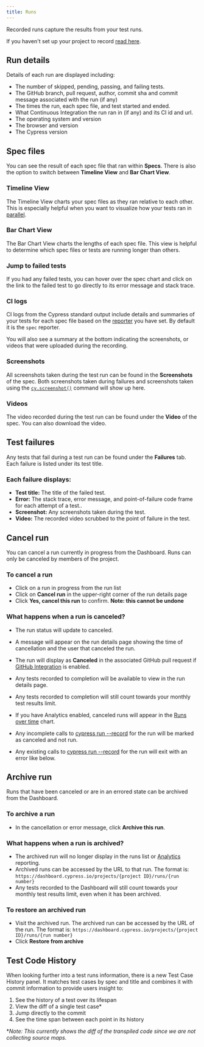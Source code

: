 ```yaml
---
title: Runs
---
```


Recorded runs capture the results from your test runs.

<Alert type="info">

If you haven't set up your project to record [read here](/guides/dashboard/projects#Setup).

</Alert>

## Run details

Details of each run are displayed including:

- The number of skipped, pending, passing, and failing tests.
- The GitHub branch, pull request, author, commit sha and commit message associated with the run (if any)
- The times the run, each spec file, and test started and ended.
- What Continuous Integration the run ran in (if any) and its CI id and url.
- The operating system and version
- The browser and version
- The Cypress version

<DocsImage src="/img/dashboard/run-details.png" alt="run-details" ></DocsImage>

## <Icon name="file-code-o" className="fa-fw"></Icon> Spec files

You can see the result of each spec file that ran within **Specs**. There is also the option to switch between **Timeline View** and **Bar Chart View**.

### Timeline View

The Timeline View charts your spec files as they ran relative to each other. This is especially helpful when you want to visualize how your tests ran in [parallel](/guides/guides/parallelization).

<DocsImage src="/img/dashboard/specs-timeline-view.png" alt="Specs tab with timeline view" ></DocsImage>

### Bar Chart View

The Bar Chart View charts the lengths of each spec file. This view is helpful to determine which spec files or tests are running longer than others.

<DocsImage src="/img/dashboard/specs-barchart-view.png" alt="Specs tab with bar chart view" ></DocsImage>

### Jump to failed tests

If you had any failed tests, you can hover over the spec chart and click on the link to the failed test to go directly to its error message and stack trace.

<DocsImage src="/img/dashboard/specs-failures-popup.png" alt="Failures popup on spec hover" ></DocsImage>

### <Icon name="code" className="fa-fw"></Icon> CI logs

CI logs from the Cypress standard output include details and summaries of your tests for each spec file based on the [reporter](/guides/tooling/reporters) you have set. By default it is the `spec` reporter.

You will also see a summary at the bottom indicating the screenshots, or videos that were uploaded during the recording.

<DocsImage src="/img/dashboard/standard-output-of-recorded-test-run.png" alt="standard output" ></DocsImage>

### <Icon name="picture-o" className="fa-fw"></Icon> Screenshots

All screenshots taken during the test run can be found in the **Screenshots** of the spec. Both screenshots taken during failures and screenshots taken using the [`cy.screenshot()`](/api/commands/screenshot) command will show up here.

### <Icon name="video" className="fa-fw"></Icon> Videos

The video recorded during the test run can be found under the **Video** of the spec. You can also download the video.

<DocsImage src="/img/dashboard/videos-of-recorded-test-run.png" alt="Video of test runs" ></DocsImage>

## <Icon name="exclamation-triangle" className="fa-fw"></Icon> Test failures

Any tests that fail during a test run can be found under the **Failures** tab. Each failure is listed under its test title.

### Each failure displays:

- **Test title:** The title of the failed test.
- **Error:** The stack trace, error message, and point-of-failure code frame for each attempt of a test..
- **Screenshot:** Any screenshots taken during the test.
- **Video:** The recorded video scrubbed to the point of failure in the test.

<DocsImage src="/img/dashboard/runs/test-attempts-and-errors.png" alt="failure tab" ></DocsImage>

## Cancel run

You can cancel a run currently in progress from the Dashboard. Runs can only be canceled by members of the project.

### To cancel a run

- Click on a run in progress from the run list
- Click on **<Icon name="ban"></Icon> Cancel run** in the upper-right corner of the run details page
- Click **Yes, cancel this run** to confirm. **Note: this cannot be undone**

<DocsVideo src="/img/snippets/cancelling-run.mp4"></DocsVideo>

### What happens when a run is canceled?

- The run status will update to canceled.
- A message will appear on the run details page showing the time of cancellation and the user that canceled the run.
- The run will display as **Canceled** in the associated GitHub pull request if [GitHub Integration](/guides/dashboard/github-integration) is enabled.
- Any tests recorded to completion will be available to view in the run details page.
- Any tests recorded to completion will still count towards your monthly test results limit.
- If you have Analytics enabled, canceled runs will appear in the [Runs over time](/guides/dashboard/analytics#Run-status) chart.
- Any incomplete calls to [cypress run --record](/guides/guides/command-line#cypress-run) for the run will be marked as canceled and not run.
- Any existing calls to [cypress run --record](/guides/guides/command-line#cypress-run) for the run will exit with an error like below.

  <DocsImage src="/img/dashboard/cancel-run-error.png" alt="cancel-run-error" width-600 ></DocsImage>

## Archive run

Runs that have been canceled or are in an errored state can be archived from the Dashboard.

### To archive a run

- In the cancellation or error message, click **Archive this run**.
  <DocsImage src="/img/dashboard/archive-run-within-cancelation-msg.png" alt="cancel-run-error" ></DocsImage>

### What happens when a run is archived?

- The archived run will no longer display in the runs list or [Analytics](/guides/dashboard/analytics) reporting.
- Archived runs can be accessed by the URL to that run. The format is:
  `https://dashboard.cypress.io/projects/{project ID}/runs/{run number}`
- Any tests recorded to the Dashboard will still count towards your monthly test results limit, even when it has been archived.

### To restore an archived run

- Visit the archived run. The archived run can be accessed by the URL of the run. The format is:
  `https://dashboard.cypress.io/projects/{project ID}/runs/{run number}`
- Click **<Icon name="history"></Icon> Restore from archive**
  <DocsImage src="/img/dashboard/restore-from-archive.png" alt="restore-from-archive" ></DocsImage>

## Test Code History

<DocsImage src="/img/dashboard/runs/test-code-history.png" alt="Screenshot of the Test Code History panel" ></DocsImage>

When looking further into a test runs information, there is a new Test Case History panel. It matches test cases by spec and title and combines it with commit information to provide users insight to:

1. See the history of a test over its lifespan
1. View the diff of a single test case\*
1. Jump directly to the commit
1. See the time span between each point in its history

\*_Note: This currently shows the diff of the transpiled code since we are not collecting source maps._
